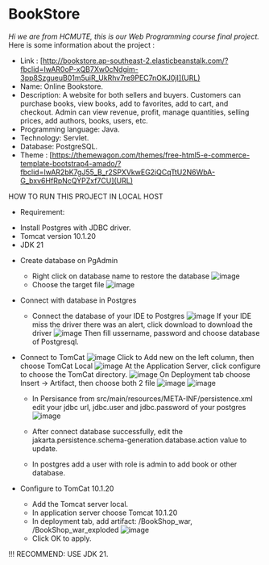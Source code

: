 # BookStore
*Hi we are from HCMUTE, this is our Web Programming course final project.*<br />
Here is some information about the project :<br />
- Link : [http://bookstore.ap-southeast-2.elasticbeanstalk.com/?fbclid=IwAR0oP-xQB7Xw0cNdgim-3pp8SzgueuB01m5uiR_UkRhv7re9PEC7nOKJ0jI](URL)
- Name: Online Bookstore.<br />
- Description: A website for both sellers and buyers. Customers can purchase books, view books, add to favorites, add to cart, and checkout. Admin can view revenue, profit, manage quantities, selling prices, add authors, books, users, etc.<br />
- Programming language: Java.<br />
- Technology: Servlet.<br />
- Database: PostgreSQL.<br />
- Theme : [https://themewagon.com/themes/free-html5-e-commerce-template-bootstrap4-amado/?fbclid=IwAR2bK7gJ55_B_r2SPXVkwEG2iQCqTtU2N6WbA-G_bxv6HfRpNcQYPZxf7CU](URL)


HOW TO RUN THIS PROJECT IN LOCAL HOST
- Requirement:
 + Install Postgres with JDBC driver.
 + Tomcat version 10.1.20
 + JDK 21
- Create database on PgAdmin
  + Right click on database name to restore the database
    ![image](https://github.com/toantammute/BookStore/assets/145630820/18162d9b-53dd-4ef6-acdd-76ab8dbce5e8)
  + Choose the target file
    ![image](https://github.com/toantammute/BookStore/assets/145630820/486d8e6e-9f53-4ef2-8d08-b24be3fb1652)


- Connect with database in Postgres
  + Connect the database of your IDE to Postgres
    ![image](https://github.com/toantammute/BookStore/assets/145630820/0ba99748-741c-45fe-a3be-d221cb79c33b)
    If your IDE miss the driver there was an alert, click download to download the driver
    ![image](https://github.com/toantammute/BookStore/assets/145630820/35b8420e-7bd1-4c76-a103-84b084cc9538)
    Then fill ussername, password and choose database of Postgresql.
- Connect to TomCat
  ![image](https://github.com/toantammute/BookStore/assets/145630820/c4ae9ed9-d4c5-4b04-9453-1af665e1e167)
  Click to Add new on the left column, then choose TomCat Local
  ![image](https://github.com/toantammute/BookStore/assets/145630820/33108fb7-2e0d-40f8-b1c8-728162fb7f36)
  At the Application Server, click configure to choose the TomCat directory.
  ![image](https://github.com/toantammute/BookStore/assets/145630820/4e144a4b-dd2e-48fc-a487-4cb5b2ee2793)
  On Deployment tab choose Insert -> Artifact, then choose both 2 file
  ![image](https://github.com/toantammute/BookStore/assets/145630820/ff40e62c-f650-4411-9578-ac5048df5c7d)
  ![image](https://github.com/toantammute/BookStore/assets/145630820/8f8db7ed-94e8-4fce-97ff-0b2c5c1adc07)







  + In Persisance from src/main/resources/META-INF/persistence.xml edit your jdbc url, jdbc.user and jdbc.password of your postgres
    ![image](https://github.com/toantammute/BookStore/assets/145630820/cc328260-1b67-4728-82bf-97d34b658a23)

  + After connect database successfully, edit the jakarta.persistence.schema-generation.database.action value to update.
  + In postgres add a user with role is admin to add book or other database.
 - Configure to TomCat 10.1.20
   + Add the Tomcat server local.
   + In application server choose Tomcat 10.1.20
   + In deployment tab, add artifact: /BookShop_war, /BookShop_war_exploded
     ![image](https://github.com/toantammute/BookStore/assets/145630820/4d9faf3e-3f52-4256-9993-6f5d22d20557)
   + Click OK to apply.
     
  !!! RECOMMEND: USE JDK 21.


